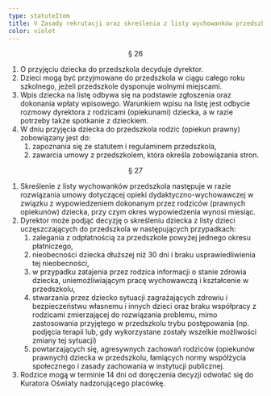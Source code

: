 ```yaml
---
type: statuteItem
title: V Zasady rekrutacji oraz skreślenia z listy wychowanków przedszkola
color: violet
---
```


<span style="text-align: center; display: block;">§ 26</span>

1. O przyjęciu dziecka do przedszkola decyduje dyrektor.
2. Dzieci mogą być przyjmowane do przedszkola w ciągu całego roku szkolnego, jeżeli przedszkole dysponuje wolnymi miejscami.
3. Wpis dziecka na listę odbywa się na podstawie zgłoszenia oraz dokonania wpłaty wpisowego. Warunkiem wpisu na listę jest odbycie rozmowy dyrektora z rodzicami (opiekunami) dziecka, a w razie potrzeby także spotkanie z dzieckiem.
4. W dniu przyjęcia dziecka do przedszkola rodzic (opiekun prawny) zobowiązany jest do:
   1. zapoznania się ze statutem i regulaminem przedszkola,
   2. zawarcia umowy z przedszkolem, która określa zobowiązania stron.

<span style="text-align: center; display: block;">§ 27</span>

1. Skreślenie z listy wychowanków przedszkola następuje w razie rozwiązania umowy dotyczącej opieki dydaktyczno-wychowawczej w związku z wypowiedzeniem dokonanym
   przez rodziców (prawnych opiekunów) dziecka, przy czym okres wypowiedzenia wynosi miesiąc.
2. Dyrektor może podjąć decyzję o skreśleniu dziecka z listy dzieci uczęszczających do przedszkola w następujących przypadkach:
   1. zalegania z odpłatnością za przedszkole powyżej jednego okresu płatniczego,
   2. nieobecności dziecka dłuższej niż 30 dni i braku usprawiedliwienia tej nieobecności,
   3. w przypadku zatajenia przez rodzica informacji o stanie zdrowia dziecka, uniemożliwiającym pracę wychowawczą i kształcenie w przedszkolu,
   4. stwarzania przez dziecko sytuacji zagrażających zdrowiu i bezpieczeństwu własnemu i innych dzieci oraz braku współpracy z rodzicami zmierzającej do rozwiązania problemu, mimo zastosowania przyjętego w przedszkolu trybu postępowania (np. podjęcia terapii lub, gdy wykorzystane zostały wszelkie możliwości zmiany tej sytuacji)
   5. powtarzających się, agresywnych zachowań rodziców (opiekunów prawnych) dziecka w przedszkolu, łamiących normy współżycia społecznego i zasady zachowania w instytucji publicznej.
3. Rodzice mogą w terminie 14 dni od doręczenia decyzji odwołać się do Kuratora Oświaty nadzorującego placówkę.
